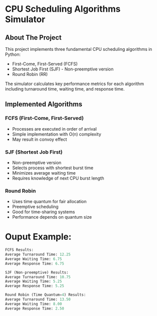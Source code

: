 # CPU Scheduling Algorithms Simulator

## About The Project
This project implements three fundamental CPU scheduling algorithms in Python:
- First-Come, First-Served (FCFS)
- Shortest Job First (SJF) - Non-preemptive version
- Round Robin (RR)

The simulator calculates key performance metrics for each algorithm including turnaround time, waiting time, and response time.

## Implemented Algorithms

### FCFS (First-Come, First-Served)
- Processes are executed in order of arrival
- Simple implementation with O(n) complexity
- May result in convoy effect

### SJF (Shortest Job First)
- Non-preemptive version
- Selects process with shortest burst time
- Minimizes average waiting time
- Requires knowledge of next CPU burst length

### Round Robin
- Uses time quantum for fair allocation
- Preemptive scheduling
- Good for time-sharing systems
- Performance depends on quantum size



# Ouput Example:
```python
FCFS Results:
Average Turnaround Time: 12.25
Average Waiting Time: 6.75
Average Response Time: 6.75

SJF (Non-preemptive) Results:
Average Turnaround Time: 10.75
Average Waiting Time: 5.25
Average Response Time: 5.25

Round Robin (Time Quantum=4) Results:
Average Turnaround Time: 13.50
Average Waiting Time: 8.00
Average Response Time: 2.50
```